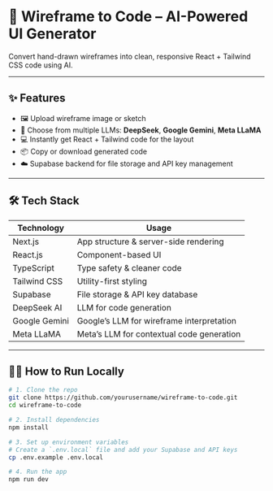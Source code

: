 # 🧠 Wireframe to Code – AI-Powered UI Generator

Convert hand-drawn wireframes into clean, responsive React + Tailwind CSS code using AI.

---

## ✨ Features

- 🖼️ Upload wireframe image or sketch
- 🤖 Choose from multiple LLMs: **DeepSeek**, **Google Gemini**, **Meta LLaMA**
- 💻 Instantly get React + Tailwind code for the layout
- 📦 Copy or download generated code
- ☁️ Supabase backend for file storage and API key management

---

## 🛠 Tech Stack

| Technology      | Usage                                      |
|-----------------|---------------------------------------------|
| Next.js         | App structure & server-side rendering       |
| React.js        | Component-based UI                          |
| TypeScript      | Type safety & cleaner code                  |
| Tailwind CSS    | Utility-first styling                       |
| Supabase        | File storage & API key database             |
| DeepSeek AI     | LLM for code generation                     |
| Google Gemini   | Google’s LLM for wireframe interpretation   |
| Meta LLaMA      | Meta’s LLM for contextual code generation   |

---


## 🧑‍💻 How to Run Locally

```bash
# 1. Clone the repo
git clone https://github.com/yourusername/wireframe-to-code.git
cd wireframe-to-code

# 2. Install dependencies
npm install

# 3. Set up environment variables
# Create a `.env.local` file and add your Supabase and API keys
cp .env.example .env.local

# 4. Run the app
npm run dev
